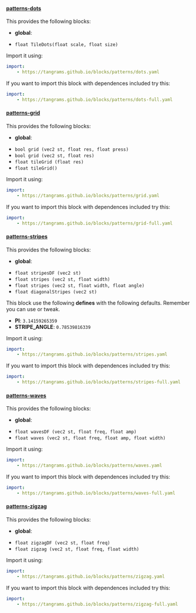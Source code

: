 

#### [patterns-dots](https://github.com/tangrams/blocks/blob/gh-pages/patterns/dots.yaml)

This provides the following blocks:

- **global**:
 + `float TileDots(float scale, float size) `

Import it using:

```yaml
import:
    - https://tangrams.github.io/blocks/patterns/dots.yaml
```




If you want to import this block with dependences included try this:

```yaml
import:
    - https://tangrams.github.io/blocks/patterns/dots-full.yaml
```




#### [patterns-grid](https://github.com/tangrams/blocks/blob/gh-pages/patterns/grid.yaml)

This provides the following blocks:

- **global**:
 + `bool grid (vec2 st, float res, float press) `
 + `bool grid (vec2 st, float res) `
 + `float tileGrid (float res) `
 + `float tileGrid() `

Import it using:

```yaml
import:
    - https://tangrams.github.io/blocks/patterns/grid.yaml
```




If you want to import this block with dependences included try this:

```yaml
import:
    - https://tangrams.github.io/blocks/patterns/grid-full.yaml
```




#### [patterns-stripes](https://github.com/tangrams/blocks/blob/gh-pages/patterns/stripes.yaml)

This provides the following blocks:

- **global**:
 + `float stripesDF (vec2 st) `
 + `float stripes (vec2 st, float width) `
 + `float stripes (vec2 st, float width, float angle) `
 + `float diagonalStripes (vec2 st) `

This block use the following **defines** with the following defaults. Remember you can use or tweak.
 - **PI**: ```3.14159265359```
 - **STRIPE_ANGLE**: ```0.78539816339```


Import it using:

```yaml
import:
    - https://tangrams.github.io/blocks/patterns/stripes.yaml
```




If you want to import this block with dependences included try this:

```yaml
import:
    - https://tangrams.github.io/blocks/patterns/stripes-full.yaml
```




#### [patterns-waves](https://github.com/tangrams/blocks/blob/gh-pages/patterns/waves.yaml)

This provides the following blocks:

- **global**:
 + `float wavesDF (vec2 st, float freq, float amp) `
 + `float waves (vec2 st, float freq, float amp, float width) `

Import it using:

```yaml
import:
    - https://tangrams.github.io/blocks/patterns/waves.yaml
```




If you want to import this block with dependences included try this:

```yaml
import:
    - https://tangrams.github.io/blocks/patterns/waves-full.yaml
```




#### [patterns-zigzag](https://github.com/tangrams/blocks/blob/gh-pages/patterns/zigzag.yaml)

This provides the following blocks:

- **global**:
 + `float zigzagDF (vec2 st, float freq) `
 + `float zigzag (vec2 st, float freq, float width) `

Import it using:

```yaml
import:
    - https://tangrams.github.io/blocks/patterns/zigzag.yaml
```




If you want to import this block with dependences included try this:

```yaml
import:
    - https://tangrams.github.io/blocks/patterns/zigzag-full.yaml
```


